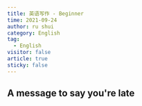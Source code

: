 ```yaml
---
title: 英语写作 - Beginner
time: 2021-09-24
author: ru shui
category: English
tag:
  - English
visitor: false
article: true
sticky: false
---
```


## A message to say you're late
